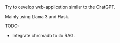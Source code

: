 Try to develop web-application similar to the ChatGPT.

Mainly using Llama 3 and Flask.

TODO:
- Integrate chromadb to do RAG.

